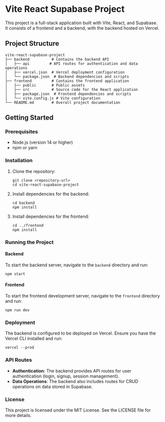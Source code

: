 # Vite React Supabase Project

This project is a full-stack application built with Vite, React, and Supabase. It consists of a frontend and a backend, with the backend hosted on Vercel.

## Project Structure

```
vite-react-supabase-project
├── backend          # Contains the backend API
│   ├── api         # API routes for authentication and data operations
│   ├── vercel.json  # Vercel deployment configuration
│   └── package.json  # Backend dependencies and scripts
├── frontend         # Contains the frontend application
│   ├── public       # Public assets
│   ├── src          # Source code for the React application
│   ├── package.json  # Frontend dependencies and scripts
│   └── vite.config.js # Vite configuration
└── README.md        # Overall project documentation
```

## Getting Started

### Prerequisites

- Node.js (version 14 or higher)
- npm or yarn

### Installation

1. Clone the repository:
   ```
   git clone <repository-url>
   cd vite-react-supabase-project
   ```

2. Install dependencies for the backend:
   ```
   cd backend
   npm install
   ```

3. Install dependencies for the frontend:
   ```
   cd ../frontend
   npm install
   ```

### Running the Project

#### Backend

To start the backend server, navigate to the `backend` directory and run:
```
npm start
```

#### Frontend

To start the frontend development server, navigate to the `frontend` directory and run:
```
npm run dev
```

### Deployment

The backend is configured to be deployed on Vercel. Ensure you have the Vercel CLI installed and run:
```
vercel --prod
```

### API Routes

- **Authentication**: The backend provides API routes for user authentication (login, signup, session management).
- **Data Operations**: The backend also includes routes for CRUD operations on data stored in Supabase.

### License

This project is licensed under the MIT License. See the LICENSE file for more details.